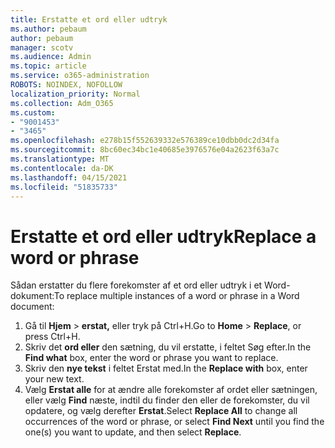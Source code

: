 ```yaml
---
title: Erstatte et ord eller udtryk
ms.author: pebaum
author: pebaum
manager: scotv
ms.audience: Admin
ms.topic: article
ms.service: o365-administration
ROBOTS: NOINDEX, NOFOLLOW
localization_priority: Normal
ms.collection: Adm_O365
ms.custom:
- "9001453"
- "3465"
ms.openlocfilehash: e278b15f552639332e576389ce10dbb0dc2d34fa
ms.sourcegitcommit: 8bc60ec34bc1e40685e3976576e04a2623f63a7c
ms.translationtype: MT
ms.contentlocale: da-DK
ms.lasthandoff: 04/15/2021
ms.locfileid: "51835733"
---
```

# <a name="replace-a-word-or-phrase"></a><span data-ttu-id="988ef-102">Erstatte et ord eller udtryk</span><span class="sxs-lookup"><span data-stu-id="988ef-102">Replace a word or phrase</span></span>

<span data-ttu-id="988ef-103">Sådan erstatter du flere forekomster af et ord eller udtryk i et Word-dokument:</span><span class="sxs-lookup"><span data-stu-id="988ef-103">To replace multiple instances of a word or phrase in a Word document:</span></span>

1. <span data-ttu-id="988ef-104">Gå til **Hjem**  >  **erstat,** eller tryk på Ctrl+H.</span><span class="sxs-lookup"><span data-stu-id="988ef-104">Go to **Home** > **Replace**, or press Ctrl+H.</span></span>
2. <span data-ttu-id="988ef-105">Skriv det **ord eller** den sætning, du vil erstatte, i feltet Søg efter.</span><span class="sxs-lookup"><span data-stu-id="988ef-105">In the **Find what** box, enter the word or phrase you want to replace.</span></span> 
3. <span data-ttu-id="988ef-106">Skriv den **nye tekst** i feltet Erstat med.</span><span class="sxs-lookup"><span data-stu-id="988ef-106">In the **Replace with** box, enter your new text.</span></span>
3. <span data-ttu-id="988ef-107">Vælg **Erstat alle** for at ændre alle forekomster af ordet eller sætningen, eller vælg **Find** næste, indtil du finder den eller de forekomster, du vil opdatere, og vælg derefter **Erstat**.</span><span class="sxs-lookup"><span data-stu-id="988ef-107">Select **Replace All** to change all occurrences of the word or phrase, or select **Find Next** until you find the one(s) you want to update, and then select **Replace**.</span></span>